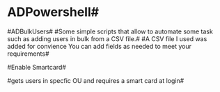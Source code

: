 # ADPowershell#
#ADBulkUsers#
#Some simple scripts that allow to automate some task such as adding users in bulk from a CSV file.#
#A CSV file I used was added for convience You can add fields as needed to meet your requirements#

#Enable Smartcard#

#gets users in specfic OU and requires a smart card at login#
